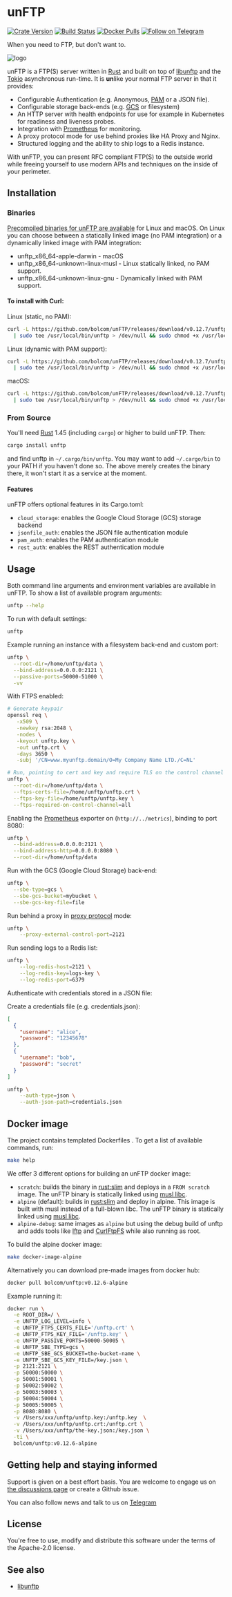 # unFTP

[![Crate Version](https://img.shields.io/crates/v/unftp.svg)](https://crates.io/crates/unftp)
[![Build Status](https://travis-ci.org/bolcom/unFTP.svg)](https://travis-ci.org/bolcom/unFTP) 
[![Docker Pulls](https://img.shields.io/docker/pulls/bolcom/unftp.svg?maxAge=2592000?style=plastic)](https://hub.docker.com/r/bolcom/unftp/)
[![Follow on Telegram](https://img.shields.io/badge/follow%20on-Telegram-brightgreen.svg)](https://t.me/unftp)

When you need to FTP, but don't want to.

![logo](logo.png)

unFTP is a FTP(S) server written in [Rust](https://www.rust-lang.org) and built on top of [libunftp](https://github.com/bolcom/libunftp) and the [Tokio](https://tokio.rs) asynchronous run-time. It is **un**like your normal FTP server in that it provides:

- Configurable Authentication (e.g. Anonymous, [PAM](https://en.wikipedia.org/wiki/Linux_PAM) or a JSON file).
- Configurable storage back-ends (e.g. [GCS](https://cloud.google.com/storage/) or filesystem)
- An HTTP server with health endpoints for use for example in Kubernetes for readiness and liveness probes.
- Integration with [Prometheus](https://prometheus.io) for monitoring.
- A proxy protocol mode for use behind proxies like HA Proxy and Nginx.
- Structured logging and the ability to ship logs to a Redis instance.

With unFTP, you can present RFC compliant FTP(S) to the outside world while freeing yourself to use modern APIs and 
techniques on the inside of your perimeter.

## Installation

### Binaries

[Precompiled binaries for unFTP are available](https://github.com/bolcom/unFTP/releases) for Linux and macOS. On Linux
you can choose between a statically linked image (no PAM integration) or a dynamically linked image with PAM integration:

- unftp_x86_64-apple-darwin - macOS
- unftp_x86_64-unknown-linux-musl - Linux statically linked, no PAM support.
- unftp_x86_64-unknown-linux-gnu - Dynamically linked with PAM support.

#### To install with Curl:

Linux (static, no PAM):

```sh
curl -L https://github.com/bolcom/unFTP/releases/download/v0.12.7/unftp_x86_64-unknown-linux-musl \
  | sudo tee /usr/local/bin/unftp > /dev/null && sudo chmod +x /usr/local/bin/unftp
```

Linux (dynamic with PAM support):

```sh
curl -L https://github.com/bolcom/unFTP/releases/download/v0.12.7/unftp_x86_64-unknown-linux-gnu \
  | sudo tee /usr/local/bin/unftp > /dev/null && sudo chmod +x /usr/local/bin/unftp
```

macOS:

```sh
curl -L https://github.com/bolcom/unFTP/releases/download/v0.12.7/unftp_x86_64-apple-darwin \
  | sudo tee /usr/local/bin/unftp > /dev/null && sudo chmod +x /usr/local/bin/unftp
```

### From Source

You'll need [Rust](https://rust-lang.org) 1.45 (including `cargo`) or higher to build unFTP. Then: 

```sh
cargo install unftp
```

and find unftp in `~/.cargo/bin/unftp`. You may want to add `~/.cargo/bin` to your PATH if you haven't done so. The above 
merely creates the binary there, it won't start it as a service at the moment.

#### Features

unFTP offers optional features in its Cargo.toml:

- `cloud_storage`: enables the Google Cloud Storage (GCS) storage backend
- `jsonfile_auth`: enables the JSON file authentication module
- `pam_auth`: enables the PAM authentication module
- `rest_auth`: enables the REST authentication module

## Usage

Both command line arguments and environment variables are available in unFTP. To show a list of available 
program arguments:

```sh
unftp --help
```

To run with default settings:

```sh
unftp
```

Example running an instance with a filesystem back-end and custom port:

```sh
unftp \
  --root-dir=/home/unftp/data \
  --bind-address=0.0.0.0:2121 \
  --passive-ports=50000-51000 \
  -vv
```

With FTPS enabled:

```sh
# Generate keypair
openssl req \
   -x509 \
   -newkey rsa:2048 \
   -nodes \
   -keyout unftp.key \
   -out unftp.crt \
   -days 3650 \
   -subj '/CN=www.myunftp.domain/O=My Company Name LTD./C=NL'

# Run, pointing to cert and key and require TLS on the control channel
unftp \
  --root-dir=/home/unftp/data \
  --ftps-certs-file=/home/unftp/unftp.crt \
  --ftps-key-file=/home/unftp/unftp.key \
  --ftps-required-on-control-channel=all
```

Enabling the [Prometheus](https://prometheus.io) exporter on (`http://../metrics`), binding to port 8080:

```sh
unftp \
  --bind-address=0.0.0.0:2121 \
  --bind-address-http=0.0.0.0:8080 \
  --root-dir=/home/unftp/data
```

Run with the GCS (Google Cloud Storage) back-end:

```sh
unftp \
  --sbe-type=gcs \
  --sbe-gcs-bucket=mybucket \
  --sbe-gcs-key-file=file
```

Run behind a proxy in [proxy protocol](https://www.haproxy.com/blog/haproxy/proxy-protocol/) mode:

```sh
unftp \
    --proxy-external-control-port=2121
```

Run sending logs to a Redis list:

```sh
unftp \
    --log-redis-host=2121 \
    --log-redis-key=logs-key \
    --log-redis-port=6379
```

Authenticate with credentials stored in a JSON file:

Create a credentials file (e.g. credentials.json):

```json
[
  {
    "username": "alice",
    "password": "12345678"
  },
  {
    "username": "bob",
    "password": "secret"
  }
]
```

```sh
unftp \
    --auth-type=json \
    --auth-json-path=credentials.json
```

## Docker image

The project contains templated Dockerfiles . To get a list of available commands, run:

```sh
make help
```

We offer 3 different options for building an unFTP docker image:

- `scratch`: builds the binary in [rust:slim](https://hub.docker.com/_/rust) and deploys in a `FROM scratch` image. The unFTP binary is statically linked using [musl libc](https://www.musl-libc.org/).
- `alpine` (default): builds in [rust:slim](https://hub.docker.com/_/rust) and deploy in alpine. This image is built with musl instead of a full-blown libc. The unFTP binary is statically linked using [musl libc](https://www.musl-libc.org/).
- `alpine-debug`: same images as `alpine` but using the debug build of unftp and adds tools like [lftp](https://lftp.yar.ru/) and [CurlFtpFS](http://curlftpfs.sourceforge.net/) while also running as root.

To build the alpine docker image:

```sh
make docker-image-alpine
```

Alternatively you can download pre-made images from docker hub:

```sh
docker pull bolcom/unftp:v0.12.6-alpine
```

Example running it:

```sh
docker run \
  -e ROOT_DIR=/ \
  -e UNFTP_LOG_LEVEL=info \
  -e UNFTP_FTPS_CERTS_FILE='/unftp.crt' \
  -e UNFTP_FTPS_KEY_FILE='/unftp.key' \
  -e UNFTP_PASSIVE_PORTS=50000-50005 \
  -e UNFTP_SBE_TYPE=gcs \
  -e UNFTP_SBE_GCS_BUCKET=the-bucket-name \
  -e UNFTP_SBE_GCS_KEY_FILE=/key.json \
  -p 2121:2121 \
  -p 50000:50000 \
  -p 50001:50001 \
  -p 50002:50002 \
  -p 50003:50003 \
  -p 50004:50004 \
  -p 50005:50005 \
  -p 8080:8080 \
  -v /Users/xxx/unftp/unftp.key:/unftp.key  \
  -v /Users/xxx/unftp/unftp.crt:/unftp.crt \
  -v /Users/xxx/unftp/the-key.json:/key.json \
  -ti \
  bolcom/unftp:v0.12.6-alpine
```

## Getting help and staying informed

Support is given on a best effort basis. You are welcome to engage us on [the discussions page](https://github.com/bolcom/unftp/discussions)
or create a Github issue.

You can also follow news and talk to us on [Telegram](https://t.me/unftp) 

## License

You're free to use, modify and distribute this software under the terms of the Apache-2.0 license.

## See also

- [libunftp](https://github.com/bolcom/libunftp)
